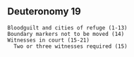 ## Deuteronomy 19

```
Bloodguilt and cities of refuge (1-13)
Boundary markers not to be moved (14)
Witnesses in court (15-21)
  Two or three witnesses required (15)
```

